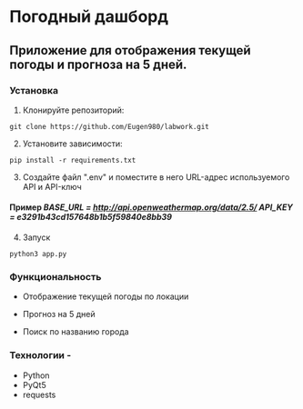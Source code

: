 # Погодный дашборд

## Приложение для отображения текущей погоды и прогноза на 5 дней.

### Установка


1. Клонируйте репозиторий:
```
git clone https://github.com/Eugen980/labwork.git
```

2. Установите зависимости:
```
pip install -r requirements.txt
```

3. Создайте файл ".env" и поместите в него URL-адрес используемого API и API-ключ
#### Пример _BASE_URL = http://api.openweathermap.org/data/2.5/  API_KEY = e3291b43cd157648b1b5f59840e8bb39_


4. Запуск

```
python3 app.py
```


### Функциональность


* Отображение текущей погоды по локации

* Прогноз на 5 дней

* Поиск по названию города


### Технологии -
* Python
* PyQt5
* requests


